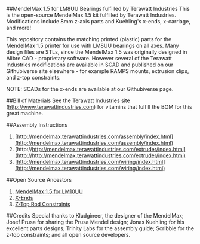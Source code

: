 ##MendelMax 1.5 for LM8UU Bearings fulfilled by Terawatt Industries
This is the open-source MendelMax 1.5 kit fulfilled by Terawatt Industries.  Modifications include 8mm z-axis parts and Kuehling's x-ends, x-carriage, and more!

This repository contains the matching printed (plastic) parts for the MendelMax 1.5 printer for use with LM8UU bearings on all axes.  Many design files are STLs,
since the MendelMax 1.5 was originally designed in Alibre CAD - proprietary software.  However several of the Terawatt Industries modifications are available in SCAD and published on our Githubiverse site elsewhere - for example RAMPS mounts, extrusion clips, and z-top constraints.

NOTE:  SCADs for the x-ends are available at our Githubiverse page.

##Bill of Materials
See the Terawatt Industries site (http://www.terawattindustries.com) for vitamins that fulfill the BOM for this great machine.

##Assembly Instructions
1. [http://mendelmax.terawattindustries.com/assembly/index.html](http://mendelmax.terawattindustries.com/assembly/index.html)
1. [http://http://mendelmax.terawattindustries.com/extruder/index.html](http://http://mendelmax.terawattindustries.com/extruder/index.html)
1. [http://mendelmax.terawattindustries.com/wiring/index.html](http://mendelmax.terawattindustries.com/wiring/index.html)

##Open Source Ancestors
1. [MendelMax 1.5 for LM10UU](http://www.thingiverse.com/thing:20355)
1. [X-Ends](http://www.thingiverse.com/thing:18384)
1. [Z-Top Rod Constraints](http://www.thingiverse.com/thing:9864)

##Credits
Special thanks to Kludgineer, the designer of the MendelMax; Josef Prusa for sharing the Prusa Mendel design; Jonas Kuehling for his excellent parts designs; Trinity Labs for the assembly guide; Scribble for the z-top constraints; and all open source developers.
